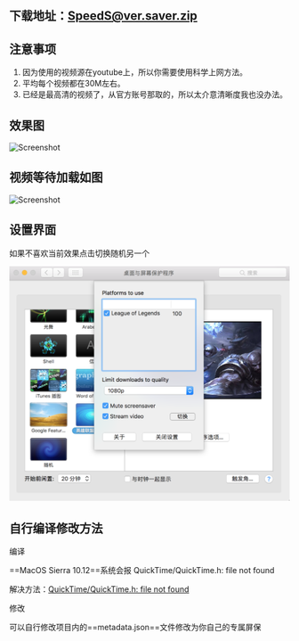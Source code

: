 下载地址：**[SpeedS@ver.saver.zip](https://github.com/youusername/SpeedS-ver/releases)**
---


注意事项
----

1. 因为使用的视频源在youtube上，所以你需要使用科学上网方法。
2. 平均每个视频都在30M左右。
3. 已经是最高清的视频了，从官方账号那取的，所以太介意清晰度我也没办法。

效果图
----
![Screenshot](https://github.com/youusername/SpeedS-ver/blob/master/web/222.gif?raw=true)

视频等待加载如图
----

![Screenshot](https://raw.github.com/orta/GamesScreenSaver/master/web/screenshot.png)

设置界面
----
如果不喜欢当前效果点击切换随机另一个

![Screenshot](https://raw.githubusercontent.com/youusername/SpeedS-ver/master/web/setting.png)


自行编译修改方法
----
编译


==MacOS Sierra 10.12==系统会报 QuickTime/QuickTime.h: file not found

解决方法：[QuickTime/QuickTime.h: file not found](https://forum.openframeworks.cc/t/quicktime-quicktime-h-file-not-found/24494)


修改

可以自行修改项目内的==metadata.json==文件修改为你自己的专属屏保


